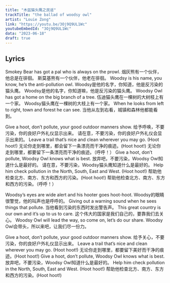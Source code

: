 ```yaml
---
title: "木兹猫头鹰之民谣"
trackTitle: "the ballad of woodsy owl"
artist: "Louie Zong"
link: "https://youtu.be/3Oj9Q9UL1Wc"
youtubeEmbedId: "3Oj9Q9UL1Wc"
data: "2023-06-18"
draft: true
---
```


## Lyrics

Smokey Bear has got a pal who is always on the prowl.
<span class="target"><span class="original">烟灰熊有一个伙伴，他总是在徘徊。</span> <span class="correction">斯莫基熊有一个伙伴，他老在徘徊。</span></span>
Woodsy is his name, you know, he’s the anti-pollution owl.
<span class="target"><span class="original">Woodsy是他的名字，你知道，他是反污染的猫头鹰。</span> <span class="correction">Woodsy是他的名字，你知道嘛，他是反污染的猫头鹰。</span></span>
Woodsy Owl has got a home on the big branch of a tree.
<span class="target"><span class="original">伍迪猫头鹰在一棵树的大树枝上有一个家。</span> <span class="correction">Woodsy猫头鹰在一棵树的大枝上有一个家。</span></span>
When he looks from left to right, town and forest he can see.
<span class="target">当他从左到右看，城镇和森林他都能看到。</span>

Give a hoot, don’t pollute, your good outdoor manners show.
<span class="target"><span class="original">给予呼唤，不要污染，你的良好户外礼仪显示出来。</span> <span class="correction">请在意，不要污染，你的良好户外礼仪会显示出来的。</span></span>
Leave a trail that’s nice and clean wherever you may go. (Hoot hoot!)
<span class="target"><span class="original">无论你走到哪里，都会留下一条漂亮而干净的痕迹。(Hoot hoot!)</span> <span class="correction">无论你走到哪里，都要留下一条漂亮而干净的痕迹。（呼呼！）</span></span>
Give a hoot, don’t pollute, Woodsy Owl knows what is best.
<span class="target"><span class="original">放弃吧，不要污染，Woodsy Owl知道什么是最好的。</span> <span class="correction">请在意，不要污染，Woodsy猫头鹰知道什么是最好的。</span></span>
Help him check pollution in the North, South, East and West. (Hoot hoot!)
<span class="target"><span class="original">帮助他检查北方、南方、东方和西方的污染。(Hoot hoot!)</span> <span class="correction">帮助他检查北方、南方、东方和西方的污染。（呼呼！）</span></span>

Woodsy’s eyes are wide alert and his hooter goes hoot-hoot.
<span class="target">Woodsy的眼睛很警觉，他的叫声也是呼呼的。</span>
Giving out a warning sound when he sees things that pollute.
<span class="target">当他看到污染的东西时发出警告声。</span>
This great country is our own and it’s up to us to care.
<span class="target">这个伟大的国家是我们自己的，要靠我们去关心。</span>
Woodsy Owl will lead the way, so come on, let’s do our share.
<span class="target">Woodsy Owl会带头，所以来吧，让我们尽一份力。</span>

Give a hoot, don’t pollute, your good outdoor manners show.
<span class="target">给予关心，不要污染，你的良好户外礼仪显示出来。</span>
Leave a trail that’s nice and clean wherever you may go. (Hoot hoot!)
<span class="target">无论你走到哪里，都要留下美好而干净的痕迹。(Hoot hoot!)</span>
Give a hoot, don’t pollute, Woodsy Owl knows what is best.
<span class="target">放弃吧，不要污染，Woodsy Owl知道什么是最好的。</span>
Help him check pollution in the North, South, East and West. (Hoot hoot!)
<span class="target">帮助他检查北方、南方、东方和西方的污染。(Hoot hoot!)</span>

